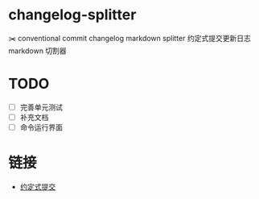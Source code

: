 # changelog-splitter

✂️ conventional commit changelog markdown splitter 约定式提交更新日志 markdown 切割器

# TODO

- [ ] 完善单元测试
- [ ] 补充文档
- [ ] 命令运行界面

# 链接

- [约定式提交](https://www.conventionalcommits.org/zh-hans/v1.0.0/)
